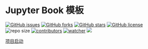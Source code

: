 # Jupyter Book 模板

[![GitHub issues](https://img.shields.io/github/issues/xinetzone/matrix-theory)](https://github.com/xinetzone/matrix-theory/issues) [![GitHub forks](https://img.shields.io/github/forks/xinetzone/matrix-theory)](https://github.com/xinetzone/matrix-theory/network) [![GitHub stars](https://img.shields.io/github/stars/xinetzone/matrix-theory)](https://github.com/xinetzone/matrix-theory/stargazers) [![GitHub license](https://img.shields.io/github/license/xinetzone/matrix-theory)](https://github.com/xinetzone/matrix-theory/blob/master/LICENSE)  ![repo size](https://img.shields.io/github/repo-size/xinetzone/matrix-theory.svg) [![contributors](https://img.shields.io/github/contributors/xinetzone/matrix-theory.svg)](https://github.com/xinetzone/matrix-theory/graphs/contributors) [![watcher](https://img.shields.io/github/watchers/xinetzone/matrix-theory.svg)](https://github.com/xinetzone/matrix-theory/watchers) ![](https://github.com/xinetzone/matrix-theory/actions/workflows/book-deploy.yml/badge.svg)

[项目启动](start.md)
